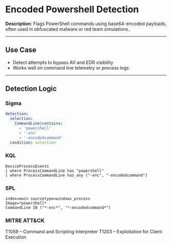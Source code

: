 # Encoded Powershell Detection

**Description**: Flags PowerShell commands using base64-encoded payloads, often used in obfuscated malware or red team simulations.

---

## Use Case
- Detect attempts to bypass AV and EDR visibility
- Works well on command line telemetry or process logs

---

## Detection Logic

### Sigma

```yaml
detection:
  selection:
    CommandLine|contains:
      - 'powershell'
      - '-enc'
      - '-encodedcommand'
  condition: selection
```

### KQL

```kql
DeviceProcessEvents
| where ProcessCommandLine has "powershell"
| where ProcessCommandLine has_any ("-enc", "-encodedcommand")
```

### SPL

```spl
index=main sourcetype=windows_process
Image=*powershell* 
CommandLine IN ("*-enc*", "*-encodedcommand*")
```

### MITRE ATT&CK

T1059 – Command and Scripting Interpreter
T1203 – Exploitation for Client Execution
